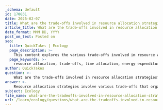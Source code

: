 ```yaml
---
_schema: default
id: 170831
date: 2025-02-07
title: What are the trade-offs involved in resource allocation strategies?
article_title: What are the trade-offs involved in resource allocation strategies?
date_format: MMM DD, YYYY
post_on_text: Posted on
seo:
  title: QuickTakes | Ecology
  page_description: >-
    This content explores the various trade-offs involved in resource allocation strategies among organisms, focusing on time, energy, risk, reproduction, and environmental factors that influence decision-making and behavior.
  page_keywords: >-
    resource allocation, trade-offs, time allocation, energy expenditure, risk vs reward, reproductive investment, patch quality, travel time, social interactions, environmental variability, foraging behavior, ecological pressures, behavioral ecology, optimal foraging
author: QuickTakes
question: >-
    What are the trade-offs involved in resource allocation strategies?
answer: >-
    Resource allocation strategies involve various trade-offs that organisms must navigate to optimize their survival and reproductive success. Here are some key trade-offs involved in these strategies:\n\n1. **Time Allocation**: Organisms must decide how to allocate their time among different activities, such as foraging, resting, and reproducing. For example, spending more time foraging may increase food intake but could also expose the organism to higher predation risk. Conversely, resting may reduce energy expenditure but can limit food acquisition.\n\n2. **Energy Expenditure vs. Resource Gain**: The energy invested in foraging must be weighed against the energy gained from the resources collected. This is closely related to the concept of diminishing returns, where the initial gains from foraging may be high, but as time spent increases, the additional energy gained may decrease. This trade-off is crucial in determining the optimal foraging time.\n\n3. **Risk vs. Reward**: In the context of predator-prey dynamics, organisms must balance the risk of predation with the potential rewards of resource acquisition. For instance, foraging in open areas may yield more food but also increases the likelihood of encountering predators. This trade-off influences foraging behavior and habitat selection.\n\n4. **Reproductive Investment**: Allocating resources towards reproduction can enhance fitness but may come at the cost of reduced foraging time or increased vulnerability to predators. Organisms must decide how much energy to invest in offspring versus their own survival.\n\n5. **Patch Quality and Travel Time**: The Marginal Value Theorem suggests that organisms should assess the quality of resource patches and the travel time between them. If a patch is depleted, the time spent traveling to a new patch must be justified by the potential gains. This trade-off influences decisions about when to leave a resource patch.\n\n6. **Social Interactions**: In social species, resource allocation can be influenced by group dynamics. For example, individuals may need to share resources or compete for them, which can affect their foraging strategies and overall energy budgets.\n\n7. **Environmental Variability**: Changes in environmental conditions, such as resource availability or predation pressure, can alter the trade-offs involved in resource allocation. Adaptive management strategies may be necessary to respond to these changes effectively.\n\nUnderstanding these trade-offs is essential for comprehending the ecological and evolutionary pressures that shape behavior. By analyzing how organisms navigate these decisions, researchers can gain insights into the complexities of behavioral ecology and resource management.
subject: Ecology
file_name: what-are-the-tradeoffs-involved-in-resource-allocation-strategies.md
url: /learn/ecology/questions/what-are-the-tradeoffs-involved-in-resource-allocation-strategies
---
```


&nbsp;